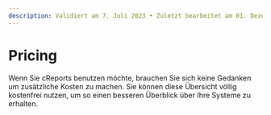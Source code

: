 ```yaml
---
description: Validiert am 7. Juli 2023 • Zuletzt bearbeitet am 01. Dezember 2023
---
```


# Pricing

Wenn Sie cReports benutzen möchte, brauchen Sie sich keine Gedanken um zusätzliche Kosten zu machen. Sie können diese Übersicht völlig kostenfrei nutzen, um so einen besseren Überblick über Ihre Systeme zu erhalten.
